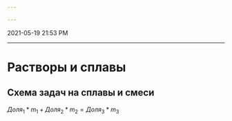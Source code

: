 ```yaml
---

---
```


2021-05-19 21:53 PM
***

# Растворы и сплавы
## Схема задач на сплавы и смеси
${Доля_1}*{m_1}+{Доля_2}*{m_2}={Доля_3}*{m_3}$